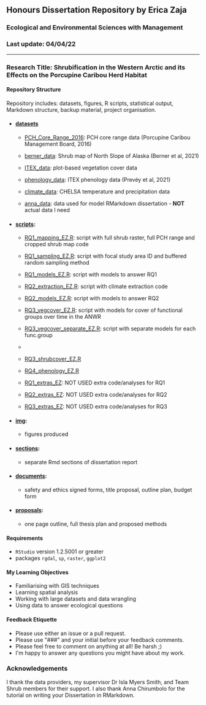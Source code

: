 ## Honours Dissertation Repository by Erica Zaja
### Ecological and Environmental Sciences with Management 
###  Last update: 04/04/22
*******

### Research Title: Shrubification in the Western Arctic and its Effects on the Porcupine Caribou Herd Habitat

#### Repository Structure

Repository includes: datasets, figures, R scripts, statistical output, Markdown structure, backup material, project organisation. 

- #### [datasets](https://github.com/ericazaja/dissertation/tree/main/datasets)

  - [PCH_Core_Range_2016](https://github.com/ericazaja/Erica_Zaja_diss/tree/main/datasets/PCH_Core_Range_2016): PCH core range data (Porcupine Caribou Management Board, 2016)

  - [berner_data](https://github.com/ericazaja/dissertation/tree/main/datasets/berner_data): Shrub map of North Slope of Alaska (Berner et al, 2021)

  - [ITEX_data](https://github.com/ericazaja/dissertation/tree/main/datasets/ITEX_data): plot-based vegetation cover data 

  - [phenology_data](https://github.com/ericazaja/dissertation/tree/main/datasets/phenology_data): ITEX phenology data (Prevéy et al, 2021)

  - [climate_data](): CHELSA temperature and precipitation data 

  - [anna_data](https://github.com/ericazaja/dissertation/tree/main/datasets/anna_data): data used for model RMarkdown dissertation - **NOT** actual data I need 

- #### [scripts](https://github.com/ericazaja/dissertation/tree/main/scripts): 
  - [RQ1_mapping_EZ.R](https://github.com/ericazaja/Erica_Zaja_diss/blob/main/scripts/RQ1_mapping_EZ.R): script with full shrub raster, full PCH range and cropped shrub map code
  - [RQ1_sampling_EZ.R](https://github.com/ericazaja/Erica_Zaja_diss/blob/main/scripts/RQ1_sampling_EZ.R): script with focal study area ID and buffered random sampling method
  - [RQ1_models_EZ.R](https://github.com/ericazaja/Erica_Zaja_diss/blob/main/scripts/RQ1_models_EZ.R): script with models to answer RQ1
  - [RQ2_extraction_EZ.R](https://github.com/ericazaja/Erica_Zaja_diss/blob/main/scripts/RQ2_extraction_EZ.R): script with climate extraction code  
  - [RQ2_models_EZ.R](https://github.com/ericazaja/Erica_Zaja_diss/blob/main/scripts/RQ2_models_EZ.R): script with models to answer RQ2
  - [RQ3_vegcover_EZ.R](https://github.com/ericazaja/Erica_Zaja_diss/blob/main/scripts/RQ3_vegcover_EZ.R): script with models for cover of functional groups over time in the ANWR
  - [RQ3_vegcover_separate_EZ.R](https://github.com/ericazaja/Erica_Zaja_diss/blob/main/scripts/RQ3_vegcover_separate_EZ.R): script with separate models for each func.group
  - 
  - [RQ3_shrubcover_EZ.R]()
  - [RQ4_phenology_EZ.R]()
  
  - [RQ1_extras_EZ](https://github.com/ericazaja/Erica_Zaja_diss/blob/main/scripts/RQ1_extras_EZ.R): NOT USED extra code/analyses for RQ1
  - [RQ2_extras_EZ](https://github.com/ericazaja/Erica_Zaja_diss/blob/main/scripts/RQ2_extras_EZ.R): NOT USED extra code/analyses for RQ2
  - [RQ3_extras_EZ](https://github.com/ericazaja/Erica_Zaja_diss/blob/main/scripts/RQ3_extras_EZ.R):  NOT USED extra code/analyses for RQ3

- #### [img](https://github.com/ericazaja/dissertation/tree/main/img):
  - figures produced 

- #### [sections](https://github.com/ericazaja/dissertation/tree/main/sections): 
  - separate Rmd sections of dissertation report
  
- #### [documents](https://github.com/ericazaja/dissertation/tree/main/documents): 
  - safety and ethics signed forms, title proposal, outline plan, budget form
  
- #### [proposals](https://github.com/ericazaja/dissertation/tree/main/proposals): 
  - one page outline, full thesis plan and proposed methods

#### Requirements
- `RStudio` version 1.2.5001 or greater
- packages `rgdal`, `sp`, `raster`, `ggplot2` 

#### My Learning Objectives
- Familiarising with GIS techniques
- Learning spatial analysis
- Working with large datasets and data wrangling
- Using data to answer ecological questions

#### Feedback Etiquette

- Please use either an issue or a pull request.
- Please use "###" and your initial before your feedback comments.
- Please feel free to comment on anything at all! Be harsh ;) 
- I'm happy to answer any questions you might have about my work.

### Acknowledgements
I thank the data providers, my supervisor Dr Isla Myers Smith, and Team Shrub members for their support. I also thank Anna Chirumbolo for the tutorial on writing your Dissertation in RMarkdown. 

